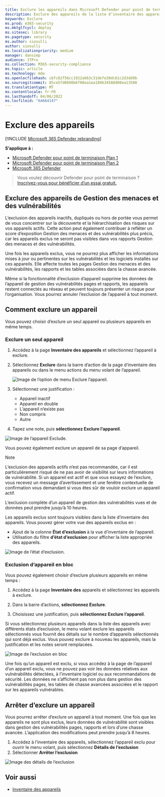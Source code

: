 ```yaml
---
title: Exclure les appareils dans Microsoft Defender pour point de terminaison
description: Exclure des appareils de la liste d’inventaire des appareils
keywords: Exclure
ms.prod: m365-security
ms.mktglfcycl: deploy
ms.sitesec: library
ms.pagetype: security
ms.author: siosulli
author: siosulli
ms.localizationpriority: medium
manager: dansimp
audience: ITPro
ms.collection: M365-security-compliance
ms.topic: article
ms.technology: mde
ms.openlocfilehash: cbfc82f56cc1922a663c31defe30dc61c2d3dd9b
ms.sourcegitcommit: 85ce5fd0698b6f00ea1ea189634588d00ea13508
ms.translationtype: MT
ms.contentlocale: fr-FR
ms.lasthandoff: 04/06/2022
ms.locfileid: "64664147"
---
```

# <a name="exclude-devices"></a>Exclure des appareils

[!INCLUDE [Microsoft 365 Defender rebranding](../../includes/microsoft-defender.md)]

**S’applique à :**

- [Microsoft Defender pour point de terminaison Plan 1](https://go.microsoft.com/fwlink/p/?linkid=2154037)
- [Microsoft Defender pour point de terminaison Plan 2](https://go.microsoft.com/fwlink/p/?linkid=2154037)
- [Microsoft 365 Defender](https://go.microsoft.com/fwlink/?linkid=2118804)

> Vous voulez découvrir Defender pour point de terminaison ? [Inscrivez-vous pour bénéficier d’un essai gratuit.](https://signup.microsoft.com/create-account/signup?products=7f379fee-c4f9-4278-b0a1-e4c8c2fcdf7e&ru=https://aka.ms/MDEp2OpenTrial?ocid=docs-wdatp-respondmachine-abovefoldlink)

## <a name="exclude-devices-from-threat-and-vulnerability-management"></a>Exclure des appareils de Gestion des menaces et des vulnérabilités

L’exclusion des appareils inactifs, dupliqués ou hors de portée vous permet de vous concentrer sur la découverte et la hiérarchisation des risques sur vos appareils actifs. Cette action peut également contribuer à refléter un score d’exposition Gestion des menaces et des vulnérabilités plus précis, car les appareils exclus ne seront pas visibles dans vos rapports Gestion des menaces et des vulnérabilités.

Une fois les appareils exclus, vous ne pourrez plus afficher les informations mises à jour ou pertinentes sur les vulnérabilités et les logiciels installés sur ces appareils. Elle affecte toutes les pages Gestion des menaces et des vulnérabilités, les rapports et les tables associées dans la chasse avancée.

Même si la fonctionnalité d’exclusion d’appareil supprime les données de l’appareil de gestion des vulnérabilités pages et rapports, les appareils restent connectés au réseau et peuvent toujours présenter un risque pour l’organisation. Vous pourrez annuler l’exclusion de l’appareil à tout moment.

## <a name="how-to-exclude-a-device"></a>Comment exclure un appareil

Vous pouvez choisir d’exclure un seul appareil ou plusieurs appareils en même temps.

### <a name="exclude-a-single-device"></a>Exclure un seul appareil

1. Accédez à la page **Inventaire des appareils** et sélectionnez l’appareil à exclure.
2. Sélectionnez **Exclure** dans la barre d’action de la page d’inventaire des appareils ou dans le menu actions du menu volant de l’appareil.

   ![Image de l’option de menu Exclure l’appareil.](images/exclude-devices-menu.png)

3. Sélectionnez une justification :

    - Appareil inactif
    - Appareil en double
    - L’appareil n’existe pas
    - Non compris
    - Autre

4. Tapez une note, puis **sélectionnez Exclure l’appareil**.

![Image de l’appareil Exclude.](images/exclude-device.png)

Vous pouvez également exclure un appareil de sa page d’appareil.

> [!NOTE]
> L’exclusion des appareils actifs n’est pas recommandée, car il est particulièrement risqué de ne pas avoir de visibilité sur leurs informations de vulnérabilité. Si un appareil est actif et que vous essayez de l’exclure, vous recevez un message d’avertissement et une fenêtre contextuelle de confirmation vous demandant si vous êtes sûr de vouloir exclure un appareil actif.

L’exclusion complète d’un appareil de gestion des vulnérabilités vues et de données peut prendre jusqu’à 10 heures.

Les appareils exclus sont toujours visibles dans la liste d’inventaire des appareils. Vous pouvez gérer votre vue des appareils exclus en :

- Ajout de la colonne **État d’exclusion** à la vue d’inventaire de l’appareil.
- Utilisation du filtre **d’état d’exclusion** pour afficher la liste appropriée des appareils.

![Image de l’état d’exclusion.](images/exclusion-state.png)

### <a name="bulk-device-exclusion"></a>Exclusion d’appareil en bloc

Vous pouvez également choisir d’exclure plusieurs appareils en même temps :

1. Accédez à la page **Inventaire des** appareils et sélectionnez les appareils à exclure.

2. Dans la barre d’actions, **sélectionnez Exclure**.

3. Choisissez une justification, puis **sélectionnez Exclure l’appareil**.

Si vous sélectionnez plusieurs appareils dans la liste des appareils avec différents états d’exclusion, le menu volant exclure les appareils sélectionnés vous fournit des détails sur le nombre d’appareils sélectionnés qui sont déjà exclus. Vous pouvez exclure à nouveau les appareils, mais la justification et les notes seront remplacées.

![Image de l’exclusion en bloc](images/exclude-device-bulk.png)

Une fois qu’un appareil est exclu, si vous accédez à la page de l’appareil d’un appareil exclu, vous ne pouvez pas voir les données relatives aux vulnérabilités détectées, à l’inventaire logiciel ou aux recommandations de sécurité. Les données ne s’affichent pas non plus dans gestion des vulnérabilités pages, les tables de chasse avancées associées et le rapport sur les appareils vulnérables.

## <a name="stop-excluding-a-device"></a>Arrêter d’exclure un appareil

Vous pourrez arrêter d’exclure un appareil à tout moment. Une fois que les appareils ne sont plus exclus, leurs données de vulnérabilité sont visibles dans gestion des vulnérabilités pages, rapports et lors d’une chasse avancée. L’application des modifications peut prendre jusqu’à 8 heures.

1. Accédez à l’inventaire des appareils, sélectionnez l’appareil exclu pour ouvrir le menu volant, puis sélectionnez **Détails de l’exclusion**
2. Sélectionner **Arrêter l’exclusion**

![Image des détails de l’exclusion](images/exclusion-details.png)

## <a name="see-also"></a>Voir aussi

- [Inventaire des appareils](machines-view-overview.md)
